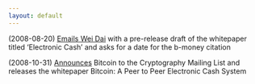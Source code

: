 ```yaml
---
layout: default
---
```


(2008-08-20) [Emails Wei Dai](/) with a pre-release draft of the whitepaper titled ‘Electronic Cash’ and asks for a date for the b-money citation 

(2008-10-31) [Announces](/) Bitcoin to the Cryptography Mailing List and releases the whitepaper Bitcoin: A Peer to Peer Electronic Cash System

